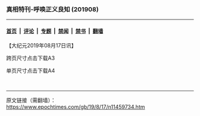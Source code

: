 ### 真相特刊-呼唤正义良知 (201908)

---

#### [首页](../../../..?n11459734) &nbsp;|&nbsp; [评论](../../../../../epoch-comment?n11459734) &nbsp;|&nbsp; [专题](../../../../../epoch-special?n11459734) &nbsp;|&nbsp; [禁闻](../../../../../epoch-news?n11459734) &nbsp;|&nbsp; [禁书](../../../../../books?n11459734) &nbsp;|&nbsp; [翻墙](https://github.com/gfw-breaker/nogfw/blob/master/README.md?n11459734)


<div class="post_content" id="artbody" itemprop="articleBody">
 <!-- article content begin -->
 <p>
  【大纪元2019年08月17日讯】
 </p>
 <p>
  <ok href="https://i.epochtimes.com/assets/uploads/2019/08/A3-justice201908.zip">
   跨页尺寸点击下载A3
  </ok>
 </p>
 <p>
  <ok href="https://i.epochtimes.com/assets/uploads/2019/08/A4-justice201908.zip">
   单页尺寸点击下载A4
  </ok>
 </p>
 <p>
  <ok href="https://i.epochtimes.com/assets/uploads/2019/08/A4-justice201908-1.jpg">
   <img alt="" class="alignnone size-large wp-image-11459739" src="https://i.epochtimes.com/assets/uploads/2019/08/A4-justice201908-1-600x788.jpg"/>
  </ok>
  <ok href="https://i.epochtimes.com/assets/uploads/2019/08/A4-justice201908-2.jpg">
   <img alt="" class="alignnone size-large wp-image-11459740" src="https://i.epochtimes.com/assets/uploads/2019/08/A4-justice201908-2-600x788.jpg"/>
  </ok>
  <ok href="https://i.epochtimes.com/assets/uploads/2019/08/A4-justice201908-3.jpg">
   <img alt="" class="alignnone size-large wp-image-11459741" src="https://i.epochtimes.com/assets/uploads/2019/08/A4-justice201908-3-600x788.jpg"/>
  </ok>
  <ok href="https://i.epochtimes.com/assets/uploads/2019/08/A4-justice201908-4.jpg">
   <img alt="" class="alignnone size-large wp-image-11459742" src="https://i.epochtimes.com/assets/uploads/2019/08/A4-justice201908-4-600x788.jpg"/>
  </ok>
  <ok href="https://i.epochtimes.com/assets/uploads/2019/08/A4-justice201908-5.jpg">
   <img alt="" class="alignnone size-large wp-image-11459743" src="https://i.epochtimes.com/assets/uploads/2019/08/A4-justice201908-5-600x788.jpg"/>
  </ok>
  <ok href="https://i.epochtimes.com/assets/uploads/2019/08/A4-justice201908-6.jpg">
   <img alt="" class="alignnone size-large wp-image-11459744" src="https://i.epochtimes.com/assets/uploads/2019/08/A4-justice201908-6-600x788.jpg"/>
  </ok>
  <ok href="https://i.epochtimes.com/assets/uploads/2019/08/A4-justice201908-7.jpg">
   <img alt="" class="alignnone size-large wp-image-11459745" src="https://i.epochtimes.com/assets/uploads/2019/08/A4-justice201908-7-600x788.jpg"/>
  </ok>
  <ok href="https://i.epochtimes.com/assets/uploads/2019/08/A4-justice201908-8.jpg">
   <img alt="" class="alignnone size-large wp-image-11459746" src="https://i.epochtimes.com/assets/uploads/2019/08/A4-justice201908-8-600x788.jpg"/>
  </ok>
 </p>
 <!-- article content end -->
 <div id="below_article_ad">
 </div>
</div>


---

原文链接（需翻墙）：https://www.epochtimes.com/gb/19/8/17/n11459734.htm